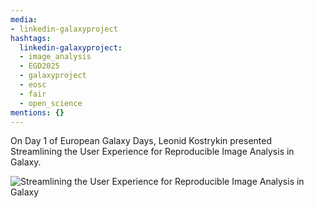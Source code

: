```yaml
---
media:
- linkedin-galaxyproject
hashtags:
  linkedin-galaxyproject:
  - image_analysis
  - EGD2025
  - galaxyproject
  - eosc
  - fair
  - open_science
mentions: {}
---
```


On Day 1 of European Galaxy Days, Leonid Kostrykin presented Streamlining the User Experience for Reproducible Image Analysis in Galaxy.

![Streamlining the User Experience for Reproducible Image Analysis in Galaxy](https://github.com/user-attachments/assets/644cdcd0-3566-4bc4-88b2-3f6bc71a3423)